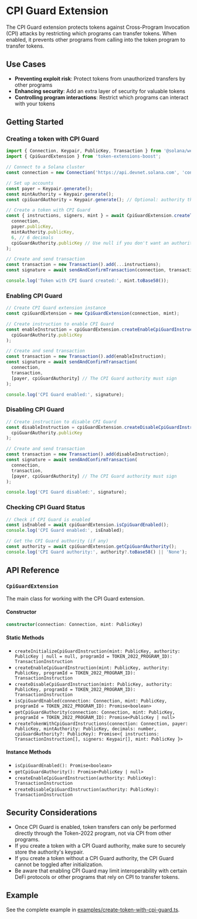 # CPI Guard Extension

The CPI Guard extension protects tokens against Cross-Program Invocation (CPI) attacks by restricting which programs can transfer tokens. When enabled, it prevents other programs from calling into the token program to transfer tokens.

## Use Cases

- **Preventing exploit risk**: Protect tokens from unauthorized transfers by other programs
- **Enhancing security**: Add an extra layer of security for valuable tokens
- **Controlling program interactions**: Restrict which programs can interact with your tokens

## Getting Started

### Creating a token with CPI Guard

```typescript
import { Connection, Keypair, PublicKey, Transaction } from '@solana/web3.js';
import { CpiGuardExtension } from 'token-extensions-boost';

// Connect to a Solana cluster
const connection = new Connection('https://api.devnet.solana.com', 'confirmed');

// Set up accounts
const payer = Keypair.generate();
const mintAuthority = Keypair.generate();
const cpiGuardAuthority = Keypair.generate(); // Optional: authority that can enable/disable CPI Guard

// Create a token with CPI Guard
const { instructions, signers, mint } = await CpiGuardExtension.createTokenWithCpiGuardInstructions(
  connection,
  payer.publicKey,
  mintAuthority.publicKey,
  6, // 6 decimals
  cpiGuardAuthority.publicKey // Use null if you don't want an authority
);

// Create and send transaction
const transaction = new Transaction().add(...instructions);
const signature = await sendAndConfirmTransaction(connection, transaction, [payer, ...signers]);

console.log('Token with CPI Guard created:', mint.toBase58());
```

### Enabling CPI Guard

```typescript
// Create CPI Guard extension instance
const cpiGuardExtension = new CpiGuardExtension(connection, mint);

// Create instruction to enable CPI Guard
const enableInstruction = cpiGuardExtension.createEnableCpiGuardInstruction(
  cpiGuardAuthority.publicKey
);

// Create and send transaction
const transaction = new Transaction().add(enableInstruction);
const signature = await sendAndConfirmTransaction(
  connection,
  transaction,
  [payer, cpiGuardAuthority] // The CPI Guard authority must sign
);

console.log('CPI Guard enabled:', signature);
```

### Disabling CPI Guard

```typescript
// Create instruction to disable CPI Guard
const disableInstruction = cpiGuardExtension.createDisableCpiGuardInstruction(
  cpiGuardAuthority.publicKey
);

// Create and send transaction
const transaction = new Transaction().add(disableInstruction);
const signature = await sendAndConfirmTransaction(
  connection,
  transaction,
  [payer, cpiGuardAuthority] // The CPI Guard authority must sign
);

console.log('CPI Guard disabled:', signature);
```

### Checking CPI Guard Status

```typescript
// Check if CPI Guard is enabled
const isEnabled = await cpiGuardExtension.isCpiGuardEnabled();
console.log('CPI Guard enabled:', isEnabled);

// Get the CPI Guard authority (if any)
const authority = await cpiGuardExtension.getCpiGuardAuthority();
console.log('CPI Guard authority:', authority?.toBase58() || 'None');
```

## API Reference

### `CpiGuardExtension`

The main class for working with the CPI Guard extension.

#### Constructor

```typescript
constructor(connection: Connection, mint: PublicKey)
```

#### Static Methods

- `createInitializeCpiGuardInstruction(mint: PublicKey, authority: PublicKey | null = null, programId = TOKEN_2022_PROGRAM_ID): TransactionInstruction`
- `createEnableCpiGuardInstruction(mint: PublicKey, authority: PublicKey, programId = TOKEN_2022_PROGRAM_ID): TransactionInstruction`
- `createDisableCpiGuardInstruction(mint: PublicKey, authority: PublicKey, programId = TOKEN_2022_PROGRAM_ID): TransactionInstruction`
- `isCpiGuardEnabled(connection: Connection, mint: PublicKey, programId = TOKEN_2022_PROGRAM_ID): Promise<boolean>`
- `getCpiGuardAuthority(connection: Connection, mint: PublicKey, programId = TOKEN_2022_PROGRAM_ID): Promise<PublicKey | null>`
- `createTokenWithCpiGuardInstructions(connection: Connection, payer: PublicKey, mintAuthority: PublicKey, decimals: number, cpiGuardAuthority?: PublicKey): Promise<{ instructions: TransactionInstruction[], signers: Keypair[], mint: PublicKey }>`

#### Instance Methods

- `isCpiGuardEnabled(): Promise<boolean>`
- `getCpiGuardAuthority(): Promise<PublicKey | null>`
- `createEnableCpiGuardInstruction(authority: PublicKey): TransactionInstruction`
- `createDisableCpiGuardInstruction(authority: PublicKey): TransactionInstruction`

## Security Considerations

- Once CPI Guard is enabled, token transfers can only be performed directly through the Token-2022 program, not via CPI from other programs.
- If you create a token with a CPI Guard authority, make sure to securely store the authority's keypair.
- If you create a token without a CPI Guard authority, the CPI Guard cannot be toggled after initialization.
- Be aware that enabling CPI Guard may limit interoperability with certain DeFi protocols or other programs that rely on CPI to transfer tokens.

## Example

See the complete example in [examples/create-token-with-cpi-guard.ts](../examples/create-token-with-cpi-guard.ts). 